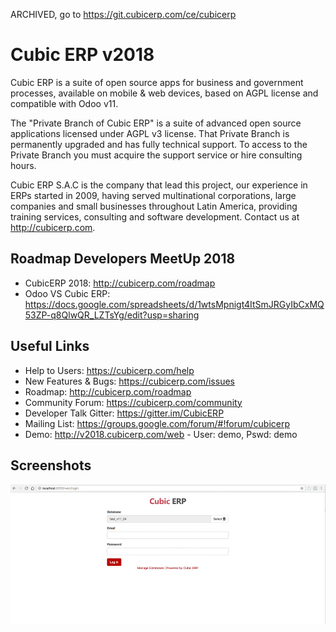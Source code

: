 ARCHIVED, go to https://git.cubicerp.com/ce/cubicerp

Cubic ERP v2018
===============

Cubic ERP is a suite of open source apps for business and government processes, available on mobile & web devices, based on AGPL license and compatible with Odoo v11.

The "Private Branch of Cubic ERP" is a suite of advanced open source applications licensed under AGPL v3 license. That Private Branch is permanently upgraded and has fully technical support. To access to the Private Branch you must acquire the support service or hire consulting hours.

Cubic ERP S.A.C is the company that lead this project, our experience in ERPs started in 2009, having served multinational corporations, large companies and small businesses throughout Latin America, providing training services, consulting and software development. Contact us at http://cubicerp.com.

Roadmap Developers MeetUp 2018
------------------------------
* CubicERP 2018: http://cubicerp.com/roadmap
* Odoo VS Cubic ERP: https://docs.google.com/spreadsheets/d/1wtsMpnigt4ItSmJRGyIbCxMQ53ZP-q8QlwQR_LZTsYg/edit?usp=sharing

Useful Links
------------
* Help to Users: https://cubicerp.com/help
* New Features & Bugs: https://cubicerp.com/issues
* Roadmap: http://cubicerp.com/roadmap
* Community Forum: https://cubicerp.com/community
* Developer Talk Gitter: https://gitter.im/CubicERP
* Mailing List: https://groups.google.com/forum/#!forum/cubicerp
* Demo: http://v2018.cubicerp.com/web - User: demo, Pswd: demo

Screenshots
-----------
![Cubic ERP v2018.0.alpha](/addons/account_accountant/static/description/CubicERP_2018.gif?raw=true "Cubic ERP v2018")

